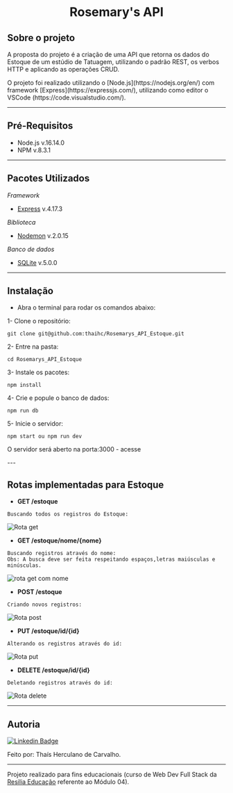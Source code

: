 <h1 align="center"> Rosemary's API </h1>

## Sobre o projeto

<p>A proposta do projeto é a criação de uma API que retorna os dados do Estoque de um estúdio de Tatuagem, utilizando o padrão REST, os verbos HTTP e aplicando as operações CRUD.<p>

<p> O projeto foi realizado utilizando o [Node.js](https://nodejs.org/en/) com framework [Express](https://expressjs.com/), utilizando como editor o VSCode (https://code.visualstudio.com/). <p>
  
---
  
## Pré-Requisitos

* Node.js  v.16.14.0
* NPM v.8.3.1

---
  
## Pacotes Utilizados

*Framework*
- [Express](https://www.npmjs.com/package/express) v.4.17.3

*Biblioteca*
- [Nodemon](https://www.npmjs.com/package/nodemon) v.2.0.15

*Banco de dados*
- [SQLite](https://www.npmjs.com/package/sqlite3)  v.5.0.0

---
## Instalação
- Abra o terminal para rodar os comandos abaixo:

1- Clone o repositório:
```
git clone git@github.com:thaihc/Rosemarys_API_Estoque.git 
```
2- Entre na pasta:
```
cd Rosemarys_API_Estoque
```

3- Instale os pacotes:
```
npm install
```

4- Crie e popule o banco de dados:
```
npm run db
```

5- Inicie o servidor:
```
npm start ou npm run dev
```

 <p> O servidor será aberto na porta:3000 - acesse <http://localhost:3000> <p>
---

## Rotas implementadas para Estoque

 * **GET /estoque**
  
  ```
  Buscando todos os registros do Estoque:
  ```
 ![Rota get](https://user-images.githubusercontent.com/93946257/160214559-5de90161-e326-4a7b-bd7b-4abe6bef0c86.png)
    
 * **GET /estoque/nome/{nome}**
  
  ```
  Buscando registros através do nome:
  Obs: A busca deve ser feita respeitando espaços,letras maiúsculas e minúsculas.
  ```
  ![rota get com nome](https://user-images.githubusercontent.com/93946257/160214557-8bb2fd90-11bd-494a-b30e-af058fdde845.png)

 * **POST /estoque**
  
  ```
  Criando novos registros:
  ```
  ![Rota post](https://user-images.githubusercontent.com/93946257/160214561-91757746-40f3-43c8-a6fa-10777e950328.png)
     

 * **PUT /estoque/id/{id}**
  
  ```
  Alterando os registros através do id:
  ```
  ![Rota put](https://user-images.githubusercontent.com/93946257/160214562-bfa1d306-bd8f-41d9-95f4-8d13e1dfd7af.png)

 * **DELETE /estoque/id/{id}**
  
  ```
  Deletando registros através do id:
  ```
  ![Rota delete](https://user-images.githubusercontent.com/93946257/160214554-246d470c-d92c-4fa5-8927-f0b5cd570f19.png)

---
## Autoria
[![Linkedin Badge](https://img.shields.io/badge/-LinkedIn-blue?style=flat-square&logo=Linkedin&logoColor=white&link=https://www.linkedin.com/in/thaishcarvalho/)](https://www.linkedin.com/in/thaishcarvalho/) 

Feito por: Thaís Herculano de Carvalho.

---
  
Projeto realizado para fins educacionais (curso de Web Dev Full Stack da [Resilia Educação](https://www.resilia.com.br/) referente ao Módulo 04).


